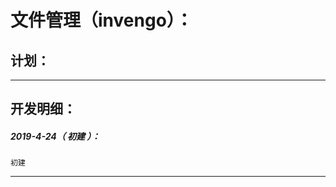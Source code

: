 文件管理（invengo）：
===================================================================

计划：
-------------------------------------------------------------------

*******************************************************************

开发明细：
-------------------------------------------------------------------

##### 2019-4-24（ 初建 ）：
	初建

*******************************************************************
